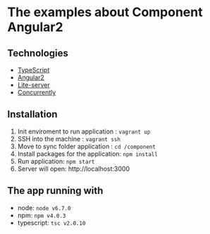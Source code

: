 # The examples about Component Angular2

## Technologies
- [TypeScript](https://www.typescriptlang.org)
- [Angular2](https://angular.io/)
- [Lite-server](https://github.com/johnpapa/lite-server)
- [Concurrently](https://github.com/kimmobrunfeldt/concurrently)

## Installation
1. Init enviroment to run application : `vagrant up`
2. SSH into the machine : `vagrant ssh`
3. Move to sync folder application : `cd /component`
4. Install packages for the application: `npm install`
5. Run application: `npm start`
6. Server will open: http://localhost:3000

## The app running with
* node: `node v6.7.0`
* npm: `npm v4.0.3`
* typescript: `tsc v2.0.10`
